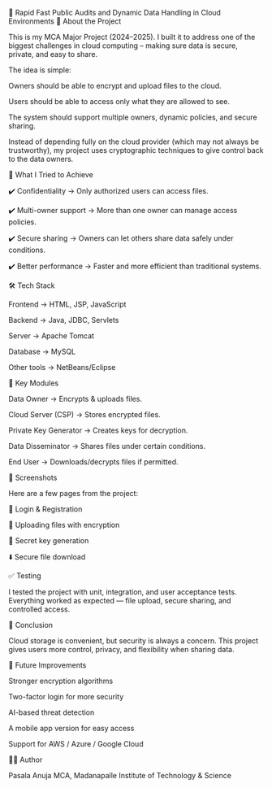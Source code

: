 🚀 Rapid Fast Public Audits and Dynamic Data Handling in Cloud Environments
👋 About the Project

This is my MCA Major Project (2024–2025). I built it to address one of the biggest challenges in cloud computing – making sure data is secure, private, and easy to share.

The idea is simple:

Owners should be able to encrypt and upload files to the cloud.

Users should be able to access only what they are allowed to see.

The system should support multiple owners, dynamic policies, and secure sharing.

Instead of depending fully on the cloud provider (which may not always be trustworthy), my project uses cryptographic techniques to give control back to the data owners.

🎯 What I Tried to Achieve

✔️ Confidentiality → Only authorized users can access files.

✔️ Multi-owner support → More than one owner can manage access policies.

✔️ Secure sharing → Owners can let others share data safely under conditions.

✔️ Better performance → Faster and more efficient than traditional systems.

🛠️ Tech Stack

Frontend → HTML, JSP, JavaScript

Backend → Java, JDBC, Servlets

Server → Apache Tomcat

Database → MySQL

Other tools → NetBeans/Eclipse

🔑 Key Modules

Data Owner → Encrypts & uploads files.

Cloud Server (CSP) → Stores encrypted files.

Private Key Generator → Creates keys for decryption.

Data Disseminator → Shares files under certain conditions.

End User → Downloads/decrypts files if permitted.

📸 Screenshots

Here are a few pages from the project:

🔐 Login & Registration

📂 Uploading files with encryption

🔑 Secret key generation

⬇️ Secure file download

✅ Testing

I tested the project with unit, integration, and user acceptance tests.
Everything worked as expected — file upload, secure sharing, and controlled access.

📌 Conclusion

Cloud storage is convenient, but security is always a concern.
This project gives users more control, privacy, and flexibility when sharing data.

🚀 Future Improvements

Stronger encryption algorithms

Two-factor login for more security

AI-based threat detection

A mobile app version for easy access

Support for AWS / Azure / Google Cloud

👩‍💻 Author

Pasala Anuja
MCA, Madanapalle Institute of Technology & Science
